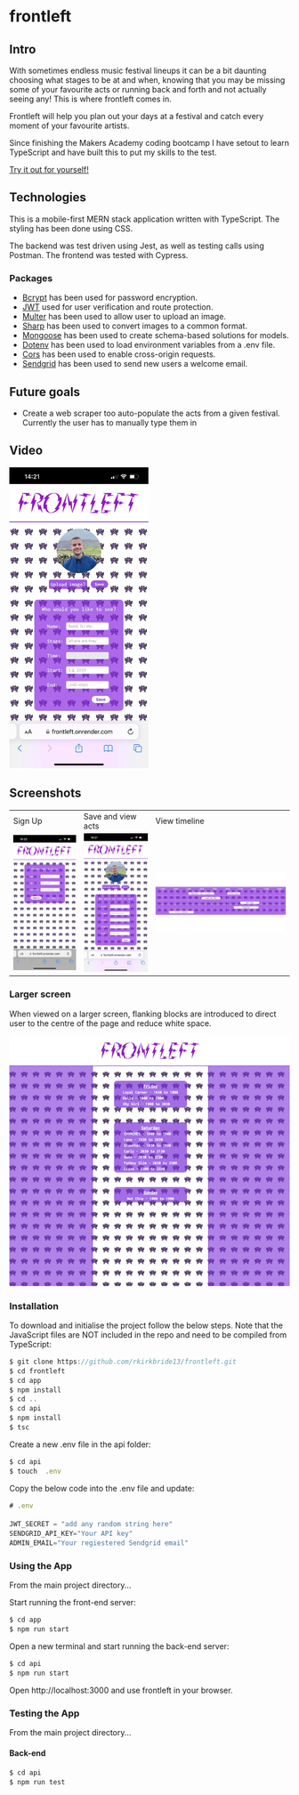 # frontleft

## Intro

With sometimes endless music festival lineups it can be a bit daunting choosing what stages to be at and when, knowing that you may be missing some of your favourite acts or running back and forth and not actually seeing any! This is where frontleft comes in.

Frontleft will help you plan out your days at a festival and catch every moment of your favourite artists.

Since finishing the Makers Academy coding bootcamp I have setout to learn TypeScript and have built this to put my skills to the test.

[Try it out for yourself!](https://frontleft.onrender.com)

## Technologies

This is a mobile-first MERN stack application written with TypeScript. The styling has been done using CSS.

The backend was test driven using Jest, as well as testing calls using Postman. The frontend was tested with Cypress.

### Packages

- [Bcrypt](https://www.npmjs.com/package/bcrypt) has been used for password encryption.
- [JWT](https://www.npmjs.com/package/jsonwebtoken) used for user verification and route protection.
- [Multer](https://www.npmjs.com/package/multer) has been used to allow user to upload an image.
- [Sharp](https://www.npmjs.com/package/sharp) has been used to convert images to a common format.
- [Mongoose](https://www.npmjs.com/package/mongoose) has been used to create schema-based solutions for models.
- [Dotenv](https://www.npmjs.com/package/dotenv) has been used to load environment variables from a .env file.
- [Cors](https://www.npmjs.com/package/cors) has been used to enable cross-origin requests.
- [Sendgrid](https://www.npmjs.com/package/@sendgrid/mail) has been used to send new users a welcome email.

## Future goals

- Create a web scraper too auto-populate the acts from a given festival. Currently the user has to manually type them in

## Video

[<img width="250px" src="images/saved_acts.png" >](https://www.youtube.com/watch?v=Mo3J8VAjf9U&ab_channel=RobbieKirkbride)

## Screenshots

<table>
  <tr>
    <td>Sign Up</td>
    <td>Save and view acts</td>
    <td>View timeline</td>
  </tr>
  <tr>
    <td><img src="images/signup.png" ></td>
    <td><img src="images/saved_acts.png" ></td>
    <td><img src="images/act_timeline.png" ></td>
  </tr>
 </table>

### Larger screen

When viewed on a larger screen, flanking blocks are introduced to direct user to the centre of the page and reduce white space.

![larger_screen](./images/larger_screen.png)

### Installation

To download and initialise the project follow the below steps. Note that the JavaScript files are NOT included in the repo and need to be compiled from TypeScript:

```js
$ git clone https://github.com/rkirkbride13/frontleft.git
$ cd frontleft
$ cd app
$ npm install
$ cd ..
$ cd api
$ npm install
$ tsc
```

Create a new .env file in the api folder:

```js
$ cd api
$ touch  .env
```

Copy the below code into the .env file and update:

```js
# .env

JWT_SECRET = "add any random string here"
SENDGRID_API_KEY="Your API key"
ADMIN_EMAIL="Your regiestered Sendgrid email"
```

### Using the App

From the main project directory...

Start running the front-end server:

```js
$ cd app
$ npm run start
```

Open a new terminal and start running the back-end server:

```js
$ cd api
$ npm run start
```

Open http://localhost:3000 and use frontleft in your browser.

### Testing the App

From the main project directory...

#### Back-end

```js
$ cd api
$ npm run test
```
